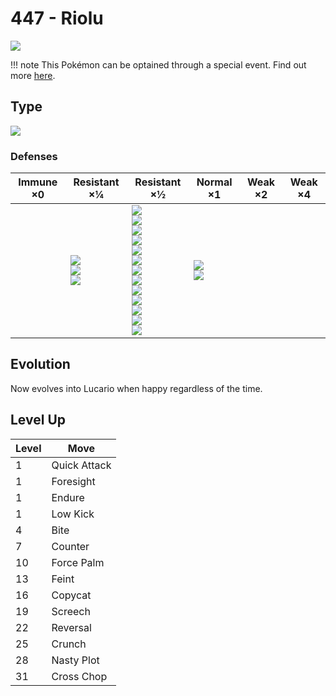 # 447 - Riolu
![][447]

!!! note
    This Pokémon can be optained through a special event. Find out more [here](../../special_events/#baby-pokemon-egg-gift).

## Type

![][fighting]

### Defenses

Immune ×0 | Resistant ×¼ | Resistant ×½ | Normal ×1 | Weak ×2 | Weak ×4
---       | ---          | ---          | ---       | ---     | ---
| | ![][rock]<br> ![][bug]<br> ![][dark]<br> | ![][normal]<br> ![][fighting]<br> ![][poison]<br> ![][ground]<br> ![][ghost]<br> ![][steel]<br> ![][fire]<br> ![][water]<br> ![][grass]<br> ![][electric]<br> ![][psychic]<br> ![][ice]<br> ![][dragon]<br> | ![][flying]<br> ![][fairy]<br> | | 

## Evolution
Now evolves into Lucario when happy regardless of the time.

## Level Up

Level | Move
---   | ---
  1   | Quick Attack
  1   | Foresight
  1   | Endure
  1   | Low Kick
  4   | Bite
  7   | Counter
 10   | Force Palm
 13   | Feint
 16   | Copycat
 19   | Screech
 22   | Reversal
 25   | Crunch
 28   | Nasty Plot
 31   | Cross Chop

[447]: ../img/pokemon/447.png
[normal]: ../img/types/normal.png
[fire]: ../img/types/fire.png
[fighting]: ../img/types/fighting.png
[water]: ../img/types/water.png
[flying]: ../img/types/flying.png
[grass]: ../img/types/grass.png
[poison]: ../img/types/poison.png
[electric]: ../img/types/electric.png
[ground]: ../img/types/ground.png
[psychic]: ../img/types/psychic.png
[rock]: ../img/types/rock.png
[ice]: ../img/types/ice.png
[bug]: ../img/types/bug.png
[dragon]: ../img/types/dragon.png
[ghost]: ../img/types/ghost.png
[dark]: ../img/types/dark.png
[steel]: ../img/types/steel.png
[fairy]: ../img/types/fairy.png
